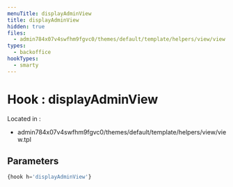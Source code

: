 ```yaml
---
menuTitle: displayAdminView
title: displayAdminView
hidden: true
files:
  - admin784x07v4swfhm9fgvc0/themes/default/template/helpers/view/view.tpl
types:
  - backoffice
hookTypes:
  - smarty
---
```


# Hook : displayAdminView

Located in :

  - admin784x07v4swfhm9fgvc0/themes/default/template/helpers/view/view.tpl

## Parameters

```php
{hook h='displayAdminView'}
```